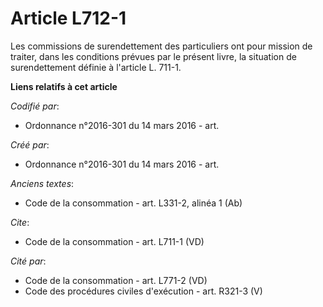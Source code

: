 # Article L712-1

Les commissions de surendettement des particuliers ont pour mission de traiter, dans les conditions prévues par le présent
livre, la situation de surendettement définie à l'article L. 711-1.

**Liens relatifs à cet article**

_Codifié par_:

  - Ordonnance n°2016-301 du 14 mars 2016 - art.

_Créé par_:

  - Ordonnance n°2016-301 du 14 mars 2016 - art.

_Anciens textes_:

  - Code de la consommation - art. L331-2, alinéa 1 (Ab)

_Cite_:

  - Code de la consommation - art. L711-1 (VD)

_Cité par_:

  - Code de la consommation - art. L771-2 (VD)
  - Code des procédures civiles d'exécution - art. R321-3 (V)
